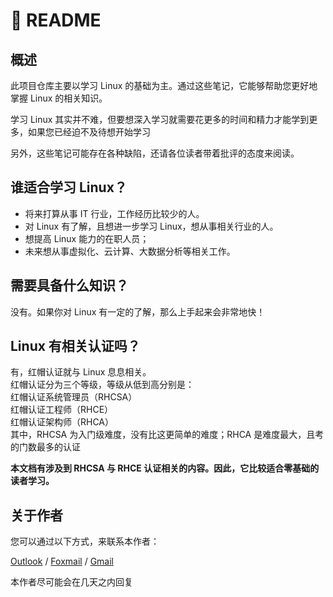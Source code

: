 # 📔 README

## 概述

此项目仓库主要以学习 Linux 的基础为主。通过这些笔记，它能够帮助您更好地掌握 Linux 的相关知识。

学习 Linux 其实并不难，但要想深入学习就需要花更多的时间和精力才能学到更多，如果您已经迫不及待想开始学习

另外，这些笔记可能存在各种缺陷，还请各位读者带着批评的态度来阅读。

## 谁适合学习 Linux？

- 将来打算从事 IT 行业，工作经历比较少的人。  
- 对 Linux 有了解，且想进一步学习 Linux，想从事相关行业的人。  
- 想提高 Linux 能力的在职人员； 
- 未来想从事虚拟化、云计算、大数据分析等相关工作。

## 需要具备什么知识？

没有。如果你对 Linux 有一定的了解，那么上手起来会非常地快！


## Linux 有相关认证吗？

有，红帽认证就与 Linux 息息相关。<br>
红帽认证分为三个等级，等级从低到高分别是：<br>
红帽认证系统管理员（RHCSA）<br>
红帽认证工程师（RHCE）<br>
红帽认证架构师（RHCA）<br>
其中，RHCSA 为入门级难度，没有比这更简单的难度；RHCA 是难度最大，且考的门数最多的认证

**本文档有涉及到 RHCSA 与 RHCE 认证相关的内容。因此，它比较适合零基础的读者学习。**


## 关于作者

您可以通过以下方式，来联系本作者：

[Outlook](mailto:liaoxinkai0756@outlook.com) / [Foxmail](mailto:liaoxinkai0756@foxmail.com) / [Gmail](liaoxinkai0756@gmail.com)

本作者尽可能会在几天之内回复